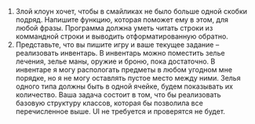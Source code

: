 1. Злой клоун хочет, чтобы в смайликах не было больше одной скобки подряд. Напишите функцию, которая поможет ему в этом, для любой фразы. Программа должна уметь читать строки из коммандной строки и выводить отформатированную обратно.
2. Представьте, что вы пишите игру и ваше текущее задание – реализовать инвентарь. В инвентарь можно поместить зелье лечения, зелье маны, оружие и броню, пока достаточно. В инвентаре я могу распологать предметы в любом угодном мне порядке, но я не могу оставлять пустое место между ними. Зелья одного типа должны быть в одной ячейке, будем показывать их количество. Ваша задача состоит в том, что бы реализовать базовую структуру классов, которая бы позволила все перечисленное выше. UI не требуется и проверятся не будет.

